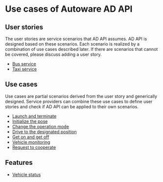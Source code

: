 # Use cases of Autoware AD API

## User stories

The user stories are service scenarios that AD API assumes. AD API is designed based on these scenarios.
Each scenario is realized by a combination of use cases described later.
If there are scenarios that cannot be covered, please discuss adding a user story.

- [Bus service](bus-service.md)
- [Taxi service](taxi-service.md)

## Use cases

Use cases are partial scenarios derived from the user story and generically designed.
Service providers can combine these use cases to define user stories and check if AD API can be applied to their own scenarios.

- [Launch and terminate](launch-terminate.md)
- [Initialize the pose](initialize-pose.md)
- [Change the operation mode](change-operation-mode.md)
- [Drive to the designated position](drive-designated-position.md)
- [Get on and get off](get-on-off.md)
- [Vehicle monitoring](./vehicle-monitoring.md)
- [Request to cooperate](./request-to-cooperate.md)

## Features

- [Vehicle status](../features/vehicle-status.md)
